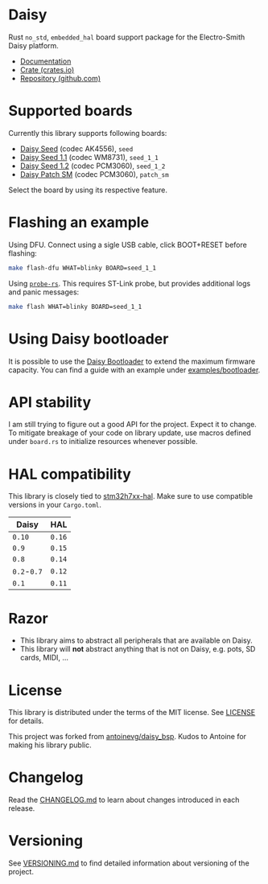 # Daisy

Rust `no_std`, `embedded_hal` board support package for the Electro-Smith Daisy
platform.

* [Documentation](https://zlosynth.com/daisy)
* [Crate (crates.io)](https://crates.io/crates/daisy)
* [Repository (github.com)](https://github.com/zlosynth/daisy)

# Supported boards

Currently this library supports following boards:

* [Daisy Seed](https://www.electro-smith.com/daisy/daisy) (codec AK4556), `seed`
* [Daisy Seed 1.1](https://www.electro-smith.com/daisy/daisy) (codec WM8731), `seed_1_1`
* [Daisy Seed 1.2](https://www.electro-smith.com/daisy/daisy) (codec PCM3060), `seed_1_2`
* [Daisy Patch SM](https://www.electro-smith.com/daisy/patch-sm) (codec PCM3060), `patch_sm`

Select the board by using its respective feature.

# Flashing an example

Using DFU. Connect using a sigle USB cable, click BOOT+RESET before flashing:

```sh
make flash-dfu WHAT=blinky BOARD=seed_1_1
```

Using [`probe-rs`](https://probe.rs/). This requires ST-Link probe, but provides
additional logs and panic messages:

```sh
make flash WHAT=blinky BOARD=seed_1_1
```

# Using Daisy bootloader

It is possible to use the [Daisy Bootloader](https://electro-smith.github.io/libDaisy/md_doc_2md_2__a7___getting-_started-_daisy-_bootloader.html)
to extend the maximum firmware capacity. You can find a guide with an example under
[examples/bootloader](examples/bootloader/).

# API stability

I am still trying to figure out a good API for the project. Expect it to change.
To mitigate breakage of your code on library update, use macros defined under
`board.rs` to initialize resources whenever possible.

# HAL compatibility

This library is closely tied to [stm32h7xx-hal](https://github.com/stm32-rs/stm32h7xx-hal/).
Make sure to use compatible versions in your `Cargo.toml`.

| **Daisy**   | **HAL** |
|-------------|---------|
| `0.10`      | `0.16`  |
| `0.9`       | `0.15`  |
| `0.8`       | `0.14`  |
| `0.2`-`0.7` | `0.12`  |
| `0.1`       | `0.11`  |

# Razor

* This library aims to abstract all peripherals that are available on Daisy.
* This library will **not** abstract anything that is not on Daisy, e.g. pots,
  SD cards, MIDI, ...

# License

This library is distributed under the terms of the MIT license. See
[LICENSE](LICENSE) for details.

This project was forked from
[antoinevg/daisy_bsp](https://github.com/antoinevg/daisy_bsp).
Kudos to Antoine for making his library public.

# Changelog

Read the [CHANGELOG.md](CHANGELOG.md) to learn about changes introduced in each
release.

# Versioning

See [VERSIONING.md](VERSIONING.md) to find detailed information about versioning
of the project.
